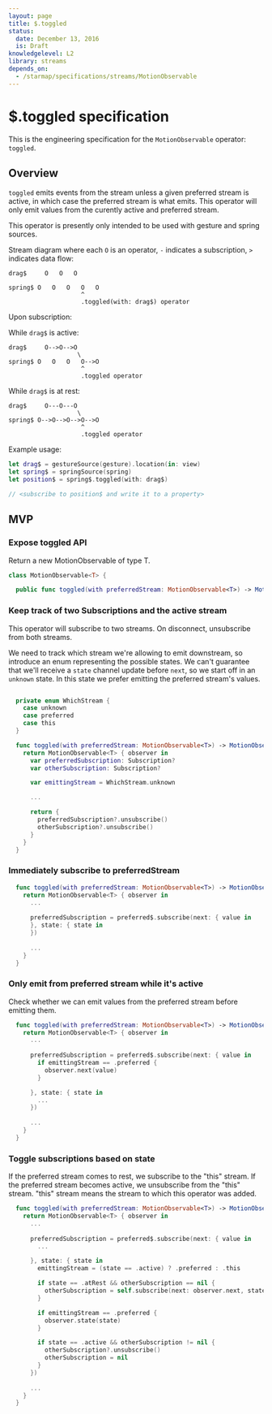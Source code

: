 ```yaml
---
layout: page
title: $.toggled
status:
  date: December 13, 2016
  is: Draft
knowledgelevel: L2
library: streams
depends_on:
  - /starmap/specifications/streams/MotionObservable
---
```


# $.toggled specification

This is the engineering specification for the `MotionObservable` operator: `toggled`.

## Overview

`toggled` emits events from the stream unless a given preferred stream is active, in which case
the preferred stream is what emits. This operator will only emit values from the curently active
and preferred stream.

This operator is presently only intended to be used with gesture and spring sources.

Stream diagram where each `O` is an operator, `-` indicates a subscription, `>` indicates data flow:

```
drag$     O   O   O
                    
spring$ O   O   O   O   O
                    ^
                    .toggled(with: drag$) operator
```

Upon subscription:

While `drag$` is active:

```
drag$     O-->O-->O
                   \
spring$ O   O   O   O-->O
                    ^
                    .toggled operator
```

While `drag$` is at rest:

```
drag$     O---O---O
                   \
spring$ O-->O-->O-->O-->O
                    ^
                    .toggled operator
```

Example usage:

```swift
let drag$ = gestureSource(gesture).location(in: view)
let spring$ = springSource(spring)
let position$ = spring$.toggled(with: drag$)

// <subscribe to position$ and write it to a property>
```

## MVP

### Expose toggled API

Return a new MotionObservable of type T.

```swift
class MotionObservable<T> {

  public func toggled(with preferredStream: MotionObservable<T>) -> MotionObservable<T>
```

### Keep track of two Subscriptions and the active stream

This operator will subscribe to two streams. On disconnect, unsubscribe from both streams.

We need to track which stream we're allowing to emit downstream, so introduce an enum representing
the possible states. We can't guarantee that we'll receive a `state` channel update before `next`,
so we start off in an `unknown` state. In this state we prefer emitting the preferred stream's
values.

```swift

  private enum WhichStream {
    case unknown
    case preferred
    case this
  }

  func toggled(with preferredStream: MotionObservable<T>) -> MotionObservable<T> {
    return MotionObservable<T> { observer in
      var preferredSubscription: Subscription?
      var otherSubscription: Subscription?

      var emittingStream = WhichStream.unknown

      ...

      return {
        preferredSubscription?.unsubscribe()
        otherSubscription?.unsubscribe()
      }
    }
  }
```

### Immediately subscribe to preferredStream

```swift
  func toggled(with preferredStream: MotionObservable<T>) -> MotionObservable<T> {
    return MotionObservable<T> { observer in
      ...
      
      preferredSubscription = preferred$.subscribe(next: { value in
      }, state: { state in
      })
      
      ...
    }
  }
```

### Only emit from preferred stream while it's active

Check whether we can emit values from the preferred stream before emitting them.

```swift
  func toggled(with preferredStream: MotionObservable<T>) -> MotionObservable<T> {
    return MotionObservable<T> { observer in
      ...
      
      preferredSubscription = preferred$.subscribe(next: { value in
        if emittingStream == .preferred {
          observer.next(value)
        }

      }, state: { state in
        ...
      })
      
      ...
    }
  }
```

### Toggle subscriptions based on state

If the preferred stream comes to rest, we subscribe to the "this" stream. If the preferred
stream becomes active, we unsubscribe from the "this" stream. "this" stream means the stream to
which this operator was added.

```swift
  func toggled(with preferredStream: MotionObservable<T>) -> MotionObservable<T> {
    return MotionObservable<T> { observer in
      ...
      
      preferredSubscription = preferred$.subscribe(next: { value in
        ...

      }, state: { state in
        emittingStream = (state == .active) ? .preferred : .this

        if state == .atRest && otherSubscription == nil {
          otherSubscription = self.subscribe(next: observer.next, state: observer.state)
        }

        if emittingStream == .preferred {
          observer.state(state)
        }

        if state == .active && otherSubscription != nil {
          otherSubscription?.unsubscribe()
          otherSubscription = nil
        }
      })
      
      ...
    }
  }
```

